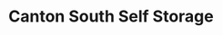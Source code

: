 ---
title: "Canton South Self Storage"
url: /canton/canton-south-self-storage/
shop: storage rental
---